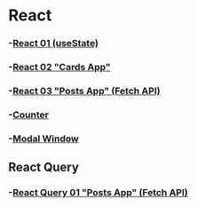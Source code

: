 ﻿# React

### -[React 01   (useState)](https://github.com/AndriiKot/React_only__01)
### -[React 02   "Cards App"](https://github.com/AndriiKot/React_only__02)
### -[React 03   "Posts App" (Fetch API)](https://github.com/AndriiKot/React_03)
### -[Counter](https://github.com/AndriiKot/React/tree/main/Counter)
### -[Modal Window](https://github.com/AndriiKot/React/tree/main/Modal_Window)

## React Query 

### -[React Query 01   "Posts App" (Fetch API)](https://github.com/AndriiKot/React_Query__01.git)

